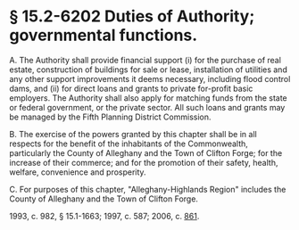# § 15.2-6202 Duties of Authority; governmental functions.

<p>A. The Authority shall provide financial support (i) for the purchase of real estate, construction of buildings for sale or lease, installation of utilities and any other support improvements it deems necessary, including flood control dams, and (ii) for direct loans and grants to private for-profit basic employers. The Authority shall also apply for matching funds from the state or federal government, or the private sector. All such loans and grants may be managed by the Fifth Planning District Commission.</p><p>B. The exercise of the powers granted by this chapter shall be in all respects for the benefit of the inhabitants of the Commonwealth, particularly the County of Alleghany and the Town of Clifton Forge; for the increase of their commerce; and for the promotion of their safety, health, welfare, convenience and prosperity.</p><p>C. For purposes of this chapter, "Alleghany-Highlands Region" includes the County of Alleghany and the Town of Clifton Forge.</p><p>1993, c. 982, § 15.1-1663; 1997, c. 587; 2006, c. <a href='http://lis.virginia.gov/cgi-bin/legp604.exe?061+ful+CHAP0861'>861</a>.</p>